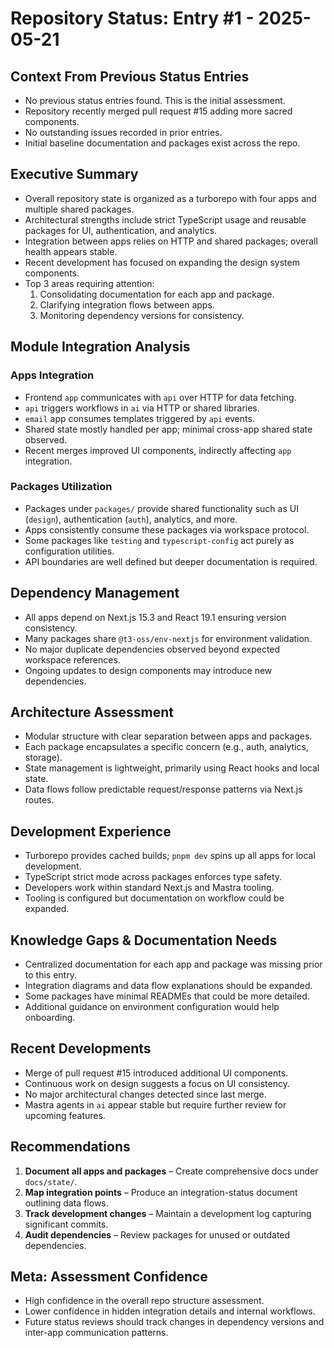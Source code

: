 # Repository Status: Entry #1 - 2025-05-21

## Context From Previous Status Entries
- No previous status entries found. This is the initial assessment.
- Repository recently merged pull request #15 adding more sacred components.
- No outstanding issues recorded in prior entries.
- Initial baseline documentation and packages exist across the repo.

## Executive Summary
- Overall repository state is organized as a turborepo with four apps and multiple shared packages.
- Architectural strengths include strict TypeScript usage and reusable packages for UI, authentication, and analytics.
- Integration between apps relies on HTTP and shared packages; overall health appears stable.
- Recent development has focused on expanding the design system components.
- Top 3 areas requiring attention:
  1. Consolidating documentation for each app and package.
  2. Clarifying integration flows between apps.
  3. Monitoring dependency versions for consistency.

## Module Integration Analysis

### Apps Integration
- Frontend `app` communicates with `api` over HTTP for data fetching.
- `api` triggers workflows in `ai` via HTTP or shared libraries.
- `email` app consumes templates triggered by `api` events.
- Shared state mostly handled per app; minimal cross-app shared state observed.
- Recent merges improved UI components, indirectly affecting `app` integration.

### Packages Utilization
- Packages under `packages/` provide shared functionality such as UI (`design`), authentication (`auth`), analytics, and more.
- Apps consistently consume these packages via workspace protocol.
- Some packages like `testing` and `typescript-config` act purely as configuration utilities.
- API boundaries are well defined but deeper documentation is required.

## Dependency Management
- All apps depend on Next.js 15.3 and React 19.1 ensuring version consistency.
- Many packages share `@t3-oss/env-nextjs` for environment validation.
- No major duplicate dependencies observed beyond expected workspace references.
- Ongoing updates to design components may introduce new dependencies.

## Architecture Assessment
- Modular structure with clear separation between apps and packages.
- Each package encapsulates a specific concern (e.g., auth, analytics, storage).
- State management is lightweight, primarily using React hooks and local state.
- Data flows follow predictable request/response patterns via Next.js routes.

## Development Experience
- Turborepo provides cached builds; `pnpm dev` spins up all apps for local development.
- TypeScript strict mode across packages enforces type safety.
- Developers work within standard Next.js and Mastra tooling.
- Tooling is configured but documentation on workflow could be expanded.

## Knowledge Gaps & Documentation Needs
- Centralized documentation for each app and package was missing prior to this entry.
- Integration diagrams and data flow explanations should be expanded.
- Some packages have minimal READMEs that could be more detailed.
- Additional guidance on environment configuration would help onboarding.

## Recent Developments
- Merge of pull request #15 introduced additional UI components.
- Continuous work on design suggests a focus on UI consistency.
- No major architectural changes detected since last merge.
- Mastra agents in `ai` appear stable but require further review for upcoming features.

## Recommendations
1. **Document all apps and packages** – Create comprehensive docs under `docs/state/`.
2. **Map integration points** – Produce an integration-status document outlining data flows.
3. **Track development changes** – Maintain a development log capturing significant commits.
4. **Audit dependencies** – Review packages for unused or outdated dependencies.

## Meta: Assessment Confidence
- High confidence in the overall repo structure assessment.
- Lower confidence in hidden integration details and internal workflows.
- Future status reviews should track changes in dependency versions and inter-app communication patterns.
